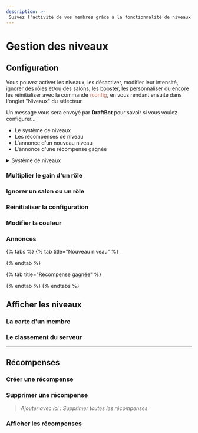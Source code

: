 ```yaml
---
description: >-
 Suivez l'activité de vos membres grâce à la fonctionnalité de niveaux.
---
```

# Gestion des niveaux


## Configuration
Vous pouvez activer les niveaux, les désactiver, modifier leur intensité, ignorer des rôles et/ou des salons, les booster, les personnaliser ou encore les réinitialiser avec la commande <span style="color: #cd6e57">/config</span>, en vous rendant ensuite dans l'onglet "Niveaux" du sélecteur.

Un message vous sera envoyé par **DraftBot** pour savoir si vous voulez configurer...

- Le système de niveaux
- Les récompenses de niveau
- L'annonce d'un nouveau niveau
- L'annonce d'une récompense gagnée


<details>
<summary>Système de niveaux</summary>
![Alt text](../.gitbook/assets/ajoutdraftbot.jpg)
</details>

### Multiplier le gain d'un rôle

### Ignorer un salon ou un rôle

### Réinitialiser la configuration

### Modifier la couleur

### Annonces
{% tabs %}
{% tab title="Nouveau niveau" %}

{% endtab %}

{% tab title="Récompense gagnée" %}

{% endtab %}
{% endtabs %}


## Afficher les niveaux

### La carte d'un membre

### Le classement du serveur


---
## Récompenses

### Créer une récompense

### Supprimer une récompense
> *Ajouter avec ici : Supprimer toutes les récompenses*

### Afficher les récompenses 